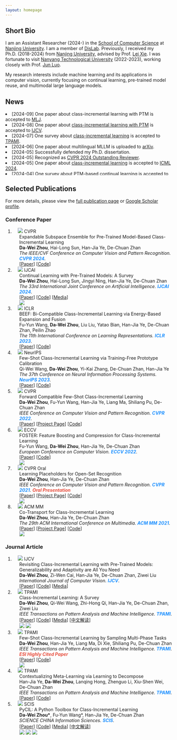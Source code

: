 ```yaml
---
layout: homepage
---
```


## Short Bio

I am an Assistant Researcher (2024-) in the [School of Computer Science](https://cs.nju.edu.cn/main.htm) at [Nanjing University](http://www.nju.edu.cn/). I am a member of [DisLab](http://dislab.nju.edu.cn). 
Previously, I received my Ph.D. (2018-2024) from [Nanjing University](http://www.nju.edu.cn/), advised by  Prof. [Lei Xie](https://cs.nju.edu.cn/lxie/index.htm). 
I was fortunate to visit [Nanyang Technological University](https://www.ntu.edu.sg) (2022-2023), working closely with Prof. [Jun Luo](https://personal.ntu.edu.sg/junluo/). 

My research interests include machine learning and its applications in computer vision, currently focusing on continual learning, pre-trained model reuse, and multimodal large language models.

<!-- <div class="highlighted-text">
  <i class="fa-regular fa-bell"></i>&nbsp;
I am looking for highly self-motivated students. Please drop me an email with your resume and transcript if you are interested in working together with me.
</div> -->

## News
<div class="container custom-scrollbar" style="height:200px;width:103%;overflow:auto;">
  <li>[2024-09] One paper about class-incremental learning with PTM is accepted to <a href="https://link.springer.com/journal/10994" target="_blank">MLJ</a>.</li>
  <li>[2024-08] One paper about <a href="http://arxiv.org/abs/2303.07338" target="_blank">class-incremental learning with PTM</a> is accepted to <a href="https://link.springer.com/journal/11263" target="_blank">IJCV</a>.</li>
  <li>[2024-07] One survey about <a href="https://arxiv.org/abs/2302.03648" target="_blank">class-incremental learning</a> is accepted to <a href="https://ieeexplore.ieee.org/xpl/RecentIssue.jsp?punumber=34" target="_blank">TPAMI</a>.</li>
  <li> [2024-06] One paper about multilingual MLLM is uploaded to <a href="https://arxiv.org/abs/2406.02539" target="_blank">arXiv</a>.</li>
  <li> [2024-05] Successfully defended my Ph.D. dissertation. </li>
  <li> [2024-05] Recognized as <a href="https://cvpr.thecvf.com/Conferences/2024/ProgramCommittee#outstanding-reviewers" target="_blank">CVPR 2024 Outstanding Reviewer</a>.</li>
  <li> [2024-05] One paper about <a href="https://openreview.net/forum?id=aksdU1KOpT" target="_blank">class-incremental learning</a> is accepted to <a href="https://icml.cc/" target="_blank">ICML 2024</a>.</li>
  <li>[2024-04] One survey about <a href="https://arxiv.org/abs/2401.16386" target="_blank">PTM-based continual learning</a> is accepted to <a href="https://ijcai24.org/" target="_blank">IJCAI 2024</a>.</li>
  <li> [2024-02] One paper about <a href="https://arxiv.org/abs/2403.12030" target="_blank">class-incremental learning</a> is accepted to <a href="http://cvpr2024.thecvf.com/" target="_blank">CVPR 2024</a>.</li>
  <li> [2023-11] Recognized as <a href="https://neurips.cc/Conferences/2023/ProgramCommittee#top-reivewers" target="_blank">NeurIPS 2023 Top Reviewer</a>.</li>
  <li>[2023-09] One paper about <a href="  https://openreview.net/forum?id=8NAxGDdf7H" target="_blank">few-shot class-incremental learning</a> is accepted to <a href="https://neurips.cc/Conferences/2023" target="_blank">NeurIPS 2023</a>.</li>
  <li>[2023-09] We have released <a href="https://github.com/sun-hailong/LAMDA-PILOT" target="_blank">PILOT toolbox</a> for class-incremental learning with pre-trained models (<a href="https://arxiv.org/abs/2309.07117" target="_blank">technical report</a>). </li>
  <li>[2023-09] One paper about <a href="http://arxiv.org/abs/2106.08112" target="_blank">contextualized meta-learning</a> is accepted to <a href="https://ieeexplore.ieee.org/xpl/RecentIssue.jsp?punumber=34" target="_blank">TPAMI</a>.</li>
  <li>[2023-08] We are hosting the <a href="#tutorials"> tutorial </a> (<a href="./file/cl_tutorial.pdf" target="_blank">slides</a>) on continual learning at <a href="https://ijcai-23.org/tutorials/" target="_blank">IJCAI 2023</a>.</li>
  <li>[2023-05] One paper about class-incremental learning with VLM is uploaded to <a href="https://arxiv.org/abs/2305.19270" target="_blank">arXiv</a>.</li>
  <li>[2023-01] Two papers about class-incremental learning are accepted to <a href="https://iclr.cc/" target="_blank">ICLR 2023</a> (one <a href="https://openreview.net/forum?id=S07feAlQHgM" target="_blank">spotlight</a>).</li>
  <li>[2022-10] Our <a href="https://github.com/G-U-N/PyCIL" target="_blank">toolbox for class-incremental learning (PyCIL)</a> is accepted to <a href="https://www.sciengine.com/SCIS/home" target="_blank">SCIS</a>.</li>
  <li>[2022-08] One paper about <a href="https://ieeexplore.ieee.org/document/9864267" target="_blank">few-shot class-incremental learning</a> is accepted to <a href="https://ieeexplore.ieee.org/xpl/RecentIssue.jsp?punumber=34" target="_blank">TPAMI</a>.</li>
  <li>[2022-07] One paper about <a href="https://arxiv.org/abs/2204.04662" target="_blank">class-incremental learning</a> is accepted to <a href="https://eccv2022.ecva.net/" target="_blank">ECCV 2022</a>.</li>
  <li> [2022-03] One paper about <a href="https://arxiv.org/abs/2203.06953" target="_blank">few-shot class-incremental learning</a> is accepted to <a href="http://cvpr2022.thecvf.com/" target="_blank">CVPR 2022</a>.</li>
  <li>[2021-08] One paper about <a href="https://ieeexplore.ieee.org/document/9533187" target="_blank">open-world learning</a> is accepted to <a href="https://ieeexplore.ieee.org/xpl/RecentIssue.jsp?punumber=5962385" target="_blank">TNNLS</a>.</li>
  <li>[2021-07] One paper about <a href="http://arxiv.org/abs/2107.12654" target="_blank">class-incremental learning</a> is accepted to <a href="https://2021.acmmm.org/" target="_blank">ACM MM 2021</a>.</li>
  <li>[2021-03] One oral paper about <a href="http://arxiv.org/abs/2103.15086" target="_blank">open-set recognition</a> is accepted to <a href="http://cvpr2021.thecvf.com/" target="_blank">CVPR 2021</a>.</li>        
</div>


## Selected Publications 



For more details, please view the <a href="./publication.html">full publication page</a> or <a href="https://scholar.google.com/citations?user=kMNaR-YAAAAJ&hl=en" target="_blank">Google Scholar profile</a>. 







### Conference Paper
<div class="publications">
<ol class="bibliography">


<li>
<div class="pub-row">
  <div class="col-sm-3 abbr" style="position: relative;padding-right: 15px;padding-left: 15px;">
    <img src="file/teaser/MoirePose.png" class="teaser img-fluid z-depth-1">
    <abbr class="badge">CVPR</abbr>
  </div>
  <div id="memo" class="col-sm-9" style="position: relative;width: 100%;padding-right: 15px;padding-left: 20px;">
  <div class="title">Expandable Subspace Ensemble for
Pre-Trained Model-Based Class-Incremental Learning</div>
  <div class="author"><strong>Da-Wei Zhou</strong>, Hai-Long Sun, Han-Jia Ye, De-Chuan Zhan</div>
  <div class="periodical"><em>The IEEE/CVF Conference on Computer Vision and Pattern Recognition. <strong><i style="color:#1e90ff">CVPR 2024</i></strong>. </em> 
  </div>
 [<a href="https://arxiv.org/abs/2403.12030" target="_blank">Paper</a>] 
[<a href="https://github.com/sun-hailong/CVPR24-Ease">Code</a>] 
<br>
  </div>
</div>
</li>

<li>
<div class="pub-row">
  <div class="col-sm-3 abbr" style="position: relative;padding-right: 15px;padding-left: 15px;">
    <img src="file/teaser/ptm-cl-survey.png" class="teaser img-fluid z-depth-1">
    <abbr class="badge">IJCAI</abbr> 
  </div>
  <div id="ptm_cl_survey" class="col-sm-9" style="position: relative;width: 100%;padding-right: 15px;padding-left: 20px;">
  <div class="title">Continual Learning with Pre-Trained Models: A Survey</div>
  <div class="author"><strong>Da-Wei Zhou</strong>, Hai-Long Sun, Jingyi Ning, Han-Jia Ye, De-Chuan Zhan</div>
  <div class="periodical"><em> The 33rd International Joint
Conference on Artificial Intelligence. <strong><i style="color:#1e90ff">IJCAI 2024</i></strong>. </em> 
  </div>
[<a href="https://arxiv.org/abs/2401.16386" target="_blank">Paper</a>]
[<a href="https://github.com/sun-hailong/LAMDA-PILOT">Code</a>]
[<a href="https://mp.weixin.qq.com/s/dWumvQxhlItc_Lo2uv4SEg">Media</a>]
 <!-- [<a href="https://zhuanlan.zhihu.com/p/681100367">中文解读</a>] -->
  <br>
 <img src="https://img.shields.io/github/stars/sun-hailong/LAMDA-PILOT?style=flat&label=Stars&logo=github&labelColor=f6f6f6&color=9cf&logoColor=020d12"/>
  </div>
</div>
</li>




<li>
<div class="pub-row">
  <div class="col-sm-3 abbr" style="position: relative;padding-right: 15px;padding-left: 15px;">
    <img src="file/teaser/3ef.png" class="teaser img-fluid z-depth-1">
    <abbr class="badge">ICLR</abbr>
  </div>
  <div id="beef" class="col-sm-9" style="position: relative;width: 100%;padding-right: 15px;padding-left: 20px;">
  <div class="title">BEEF: Bi-Compatible Class-Incremental Learning via Energy-Based Expansion and Fusion </div>
  <div class="author">Fu-Yun Wang, <strong>Da-Wei Zhou</strong>, Liu Liu, Yatao Bian, Han-Jia Ye, De-Chuan Zhan, Peilin Zhao</div>
  <div class="periodical"><em>The 11th International Conference on Learning Representations. <strong><i style="color:#1e90ff">ICLR 2023</i></strong>. </em> 
  </div>
[<a href="https://openreview.net/forum?id=iP77_axu0h3" target="_blank">Paper</a>] 
[<a href="https://github.com/G-U-N/ICLR23-BEEF">Code</a>]
  </div>
</div>
</li>

<li>
<div class="pub-row">
  <div class="col-sm-3 abbr" style="position: relative;padding-right: 15px;padding-left: 15px;">
    <img src="file/teaser/teen.png" class="teaser img-fluid z-depth-1">
    <abbr class="badge">NeurIPS</abbr>
  </div>
  <div id="teen" class="col-sm-9" style="position: relative;width: 100%;padding-right: 15px;padding-left: 20px;">
  <div class="title">Few-Shot Class-Incremental Learning via Training-Free Prototype Calibration</div>
  <div class="author">Qi-Wei Wang, <strong>Da-Wei Zhou</strong>, Yi-Kai Zhang,  De-Chuan Zhan, Han-Jia Ye</div>
  <div class="periodical"><em>The 37th Conference on Neural Information Processing Systems. <strong><i style="color:#1e90ff">NeurIPS 2023</i></strong>. </em> 
  </div>
[<a href="https://openreview.net/forum?id=8NAxGDdf7H" target="_blank">Paper</a>] 
[<a href="https://github.com/wangkiw/TEEN">Code</a>]
<br>
  </div>
</div>
</li>



<li>
<div class="pub-row">
  <div class="col-sm-3 abbr" style="position: relative;padding-right: 15px;padding-left: 15px;">
    <img src="file/teaser/fact.jpg" class="teaser img-fluid z-depth-1">
    <abbr class="badge">CVPR</abbr>
  </div>
  <div id="fact" class="col-sm-9" style="position: relative;width: 100%;padding-right: 15px;padding-left: 20px;">
  <div class="title">Forward Compatible Few-Shot Class-Incremental Learning</div>
  <div class="author"><strong>Da-Wei Zhou</strong>, Fu-Yun Wang, Han-Jia Ye, Liang Ma, Shiliang Pu, De-Chuan Zhan</div>
  <div class="periodical"><em>IEEE Conference on Computer Vision and Pattern Recognition. <strong><i style="color:#1e90ff">CVPR 2022</i></strong>.</em>
  </div>
[<a href="https://arxiv.org/abs/2203.06953" target="_blank">Paper</a>]
[<a href="./file/CVPR22/CVPR22_project.html" target="_blank">Project Page</a>]
[<a href="https://github.com/zhoudw-zdw/CVPR22-Fact" target="_blank">Code</a>]
<br>
  </div>
</div>
</li>


<li>
<div class="pub-row">
  <div class="col-sm-3 abbr" style="position: relative;padding-right: 15px;padding-left: 15px;">
    <img src="file/teaser/foster.jpg" class="teaser img-fluid z-depth-1">
    <abbr class="badge">ECCV</abbr>
  </div>
  <div id="foster" class="col-sm-9" style="position: relative;width: 100%;padding-right: 15px;padding-left: 20px;">
  <div class="title">FOSTER: Feature Boosting and Compression for Class-Incremental Learning</div>
  <div class="author">Fu-Yun Wang, <strong>Da-Wei Zhou</strong>, Han-Jia Ye, De-Chuan Zhan</div>
  <div class="periodical"><em>European Conference on Computer Vision. <strong><i style="color:#1e90ff">ECCV 2022</i></strong>.</em>
  </div>
[<a href="https://arxiv.org/abs/2204.04662" target="_blank">Paper</a>]
 [<a href="https://github.com/G-U-N/ECCV22-FOSTER">Code</a>]
 <br>
  <!-- <img src="https://img.shields.io/badge/dynamic/json?style=plastic&labelColor=f6f6f6&color=9cf&style=flat&label=Citations&logo=Google%20Scholar&query=publications%5B1%5D.citations&url=https%3A%2F%2Fcse.bth.se%2F~fer%2Fgooglescholar-api%2Fgooglescholar.php%3Fuser%3DkMNaR-YAAAAJ"> -->
  <img src="https://img.shields.io/badge/dynamic/json?labelColor=f6f6f6&color=9cf&style=flat&label=Citations&logo=Google%20Scholar&url=https%3A%2F%2Fcdn.jsdelivr.net%2Fgh%2Fzhoudw7%2Fzhoudw7.github.io@google-scholar-stats%2Fgs_data.json&query=$[%27publications%27][%27kMNaR-YAAAAJ:8k81kl-MbHgC%27][%27num_citations%27]">
  </div>
</div>
</li>

<li>
<div class="pub-row">
  <div class="col-sm-3 abbr" style="position: relative;padding-right: 15px;padding-left: 15px;">
    <img src="file/teaser/proser.png" class="teaser img-fluid z-depth-1">
    <abbr class="badge">CVPR Oral</abbr>
  </div>
  <div id="proser" class="col-sm-9" style="position: relative;width: 100%;padding-right: 15px;padding-left: 20px;">
  <div class="title">Learning Placeholders for Open-Set Recognition</div>
  <div class="author"><strong>Da-Wei Zhou</strong>, Han-Jia Ye, De-Chuan Zhan</div>
  <div class="periodical"><em>IEEE Conference on Computer Vision and Pattern Recognition. <strong><i style="color:#1e90ff">CVPR 2021</i></strong>. </em> <strong><i style="color:#e74d3c">Oral Presentation</i></strong>
  </div>
[<a href="https://arxiv.org/abs/2103.15086" target="_blank">Paper</a>]
[<a href="./file/CVPR21/CVPR21_project.html" target="_blank">Project Page</a>]
[<a href="https://github.com/zhoudw-zdw/CVPR21-Proser" target="_blank">Code</a>]
<br>

 <img src="https://img.shields.io/badge/dynamic/json?labelColor=f6f6f6&color=9cf&style=flat&label=Citations&logo=Google%20Scholar&url=https%3A%2F%2Fcdn.jsdelivr.net%2Fgh%2Fzhoudw7%2Fzhoudw7.github.io@google-scholar-stats%2Fgs_data.json&query=$[%27publications%27][%27kMNaR-YAAAAJ:Tyk-4Ss8FVUC%27][%27num_citations%27]">
  </div>
</div>
</li>

<li>
<div class="pub-row">
  <div class="col-sm-3 abbr" style="position: relative;padding-right: 15px;padding-left: 15px;">
    <img src="file/teaser/coil.png" class="teaser img-fluid z-depth-1">
    <abbr class="badge">ACM MM</abbr>
  </div>
  <div id="coil" class="col-sm-9" style="position: relative;width: 100%;padding-right: 15px;padding-left: 20px;">
  <div class="title">Co-Transport for Class-Incremental Learning</div>
  <div class="author"><strong>Da-Wei Zhou</strong>, Han-Jia Ye, De-Chuan Zhan</div>
  <div class="periodical"><em>The 29th ACM International Conference on Multimedia.  <strong><i style="color:#1e90ff">ACM MM 2021</i></strong>.</em>
  </div>
  [<a href="http://arxiv.org/abs/2107.12654" target="_blank">Paper</a>]
  [<a href="file/MM21/MM21_project.html" target="_blank">Project Page</a>]
  [<a href="https://github.com/zhoudw-zdw/MM21-Coil" target="_blank">Code</a>]
  <br>
   <img src="https://img.shields.io/badge/dynamic/json?labelColor=f6f6f6&color=9cf&style=flat&label=Citations&logo=Google%20Scholar&url=https%3A%2F%2Fcdn.jsdelivr.net%2Fgh%2Fzhoudw7%2Fzhoudw7.github.io@google-scholar-stats%2Fgs_data.json&query=$[%27publications%27][%27kMNaR-YAAAAJ:WF5omc3nYNoC%27][%27num_citations%27]">
  </div>
</div>
</li>




</ol>
</div>


### Journal Article
<div class="publications">
<ol class="bibliography">

<li>
<div class="pub-row">
  <div class="col-sm-3 abbr" style="position: relative;padding-right: 15px;padding-left: 15px;">
    <img src="file/teaser/adam.png" class="teaser img-fluid z-depth-1">
    <abbr class="badge">IJCV</abbr> 
  </div>
  <div id="adam" class="col-sm-9" style="position: relative;width: 100%;padding-right: 15px;padding-left: 20px;">
  <div class="title">Revisiting Class-Incremental Learning with Pre-Trained Models: Generalizability and Adaptivity are All You Need</div>
  <div class="author"><strong>Da-Wei Zhou</strong>, Zi-Wen Cai, Han-Jia Ye, De-Chuan Zhan, Ziwei Liu</div>
  <div class="periodical"><em>International Journal of Computer Vision. <strong><i style="color:#1e90ff">IJCV</i></strong>.</em>
  </div>
[<a href="http://arxiv.org/abs/2303.07338" target="_blank">Paper</a>]
[<a href="https://github.com/zhoudw-zdw/RevisitingCIL">Code</a>]
[<a href="https://mp.weixin.qq.com/s/CACAaD2F1NvH4MJ1eCvpNA">Media</a>]
<br>
  </div>
</div>
</li>

<li>
<div class="pub-row">
  <div class="col-sm-3 abbr" style="position: relative;padding-right: 15px;padding-left: 15px;">
    <img src="file/teaser/cil_survey.png" class="teaser img-fluid z-depth-1">
    <abbr class="badge">TPAMI</abbr> 
  </div>
  <div id="cil_survey" class="col-sm-9" style="position: relative;width: 100%;padding-right: 15px;padding-left: 20px;">
  <div class="title">Class-Incremental Learning: A Survey</div>
  <div class="author"><strong>Da-Wei Zhou</strong>, Qi-Wei Wang, Zhi-Hong Qi, Han-Jia Ye, De-Chuan Zhan, Ziwei Liu</div>
    <div class="periodical"><em>IEEE Transactions on Pattern Analysis and Machine Intelligence. <strong><i style="color:#1e90ff">TPAMI</i></strong>.</em>  
  </div>
[<a href="https://arxiv.org/abs/2302.03648" target="_blank">Paper</a>]
[<a href="https://github.com/zhoudw-zdw/CIL_Survey">Code</a>]
[<a href="https://mp.weixin.qq.com/s/n3MwLm8MpuXeE4o-D7H0jw">Media</a>]
 [<a href="https://zhuanlan.zhihu.com/p/605208282">中文解读</a>]
  <br>
 <img src="https://img.shields.io/badge/dynamic/json?labelColor=f6f6f6&color=9cf&style=flat&label=Citations&logo=Google%20Scholar&url=https%3A%2F%2Fcdn.jsdelivr.net%2Fgh%2Fzhoudw7%2Fzhoudw7.github.io@google-scholar-stats%2Fgs_data.json&query=$[%27publications%27][%27kMNaR-YAAAAJ:TQgYirikUcIC%27][%27num_citations%27]">
 <img src="https://img.shields.io/github/stars/zhoudw-zdw/CIL_survey?style=flat&label=Stars&logo=github&labelColor=f6f6f6&color=9cf&logoColor=020d12"/>
  </div>
</div>
</li>

<li>
<div class="pub-row">
  <div class="col-sm-3 abbr" style="position: relative;padding-right: 15px;padding-left: 15px;">
    <img src="file/teaser/limit.png" class="teaser img-fluid z-depth-1">
    <abbr class="badge">TPAMI</abbr>
  </div>
  <div id="limit" class="col-sm-9" style="position: relative;width: 100%;padding-right: 15px;padding-left: 20px;">
  <div class="title">Few-Shot Class-Incremental Learning by
Sampling Multi-Phase Tasks</div>
  <div class="author"><strong>Da-Wei Zhou</strong>, Han-Jia Ye, Liang Ma, Di Xie, Shiliang Pu, De-Chuan Zhan</div>
  <div class="periodical"><em>IEEE Transactions on Pattern Analysis and Machine Intelligence. <strong><i style="color:#1e90ff">TPAMI</i></strong>.</em> <strong><i style="color:#e74d3c">ESI Highly Cited Paper</i></strong>
  </div>
 [<a href="https://arxiv.org/abs/2203.17030" target="_blank">Paper</a>]
[<a href="https://github.com/zhoudw-zdw/Limit" target="_blank">Code</a>]
<br>
 <img src="https://img.shields.io/badge/dynamic/json?labelColor=f6f6f6&color=9cf&style=flat&label=Citations&logo=Google%20Scholar&url=https%3A%2F%2Fcdn.jsdelivr.net%2Fgh%2Fzhoudw7%2Fzhoudw7.github.io@google-scholar-stats%2Fgs_data.json&query=$[%27publications%27][%27kMNaR-YAAAAJ:0EnyYjriUFMC%27][%27num_citations%27]">
  </div>
</div>
</li>

<li>
<div class="pub-row">
  <div class="col-sm-3 abbr" style="position: relative;padding-right: 15px;padding-left: 15px;">
    <img src="file/teaser/leadnet.jpg" class="teaser img-fluid z-depth-1">
    <abbr class="badge">TPAMI</abbr> 
  </div>
  <div id="leadnet" class="col-sm-9" style="position: relative;width: 100%;padding-right: 15px;padding-left: 20px;">
  <div class="title">Contextualizing Meta-Learning via Learning to Decompose</div>
  <div class="author">Han-Jia Ye, <strong>Da-Wei Zhou</strong>, Lanqing Hong, Zhenguo Li, Xiu-Shen Wei, De-Chuan Zhan</div>
  <div class="periodical"><em>IEEE Transactions on Pattern Analysis and Machine Intelligence. <strong><i style="color:#1e90ff">TPAMI</i></strong>.</em>  
  </div>
 [<a href="https://arxiv.org/abs/2106.08112" target="_blank">Paper</a>]
 [<a href="https://github.com/zhoudw-zdw/LeadNet" target="_blank">Code</a>]
  </div>
</div>
</li>


<li>
<div class="pub-row">
  <div class="col-sm-3 abbr" style="position: relative;padding-right: 15px;padding-left: 15px;">
    <img src="file/teaser/pycil.png" class="teaser img-fluid z-depth-1">
    <abbr class="badge">SCIS</abbr>
  </div>
  <div id="pycil" class="col-sm-9" style="position: relative;width: 100%;padding-right: 15px;padding-left: 20px;">
  <div class="title">PyCIL: A Python Toolbox for Class-Incremental Learning</div>
  <div class="author"><strong>Da-Wei Zhou*</strong>, Fu-Yun Wang*, Han-Jia Ye, De-Chuan Zhan </div>
  <div class="periodical"><em>SCIENCE CHINA Information Sciences. <strong><i style="color:#1e90ff">SCIS</i></strong>.</em>
  </div>
 [<a href="https://arxiv.org/abs/2112.12533" target="_blank">Paper</a>]
 [<a href="https://github.com/G-U-N/PyCIL">Code</a>] 
 [<a href="https://mp.weixin.qq.com/s/A472p7XGZMhAMAR2wyHZJw">Media</a>] 
 [<a href="https://mp.weixin.qq.com/s/h1qu2LpdvjeHAPLOnG478A">中文解读</a>]
 <br>
<img src="https://img.shields.io/badge/dynamic/json?labelColor=f6f6f6&color=9cf&style=flat&label=Citations&logo=Google%20Scholar&url=https%3A%2F%2Fcdn.jsdelivr.net%2Fgh%2Fzhoudw7%2Fzhoudw7.github.io@google-scholar-stats%2Fgs_data.json&query=$[%27publications%27][%27kMNaR-YAAAAJ:qxL8FJ1GzNcC%27][%27num_citations%27]">
<img src="https://img.shields.io/github/stars/G-U-N/PyCIL?style=flat&label=Stars&logo=github&labelColor=f6f6f6&color=9cf&logoColor=020d12"/>
<img src="https://img.shields.io/github/forks/G-U-N/PyCIL?style=flat&label=Forks&logo=github&labelColor=f6f6f6&color=9cf&logoColor=020d12"/>
  </div>
</div>
</li>


</ol>
</div>


<!-- ## Contact

- **Office**: Room A202, Yifu Building, Nanjing University Xianlin Campus. 
- **Email**: zhoudw (at) lamda.nju.edu.cn **OR** zhoudw  (at) nju.edu.cn -->
